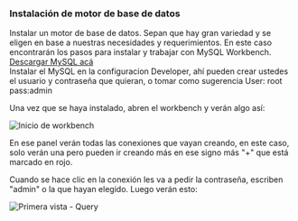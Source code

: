 ### Instalación de motor de base de datos		
		
Instalar un motor de base de datos. Sepan que hay gran variedad y se eligen en base a nuestras necesidades y requerimientos. En este     caso encontrarán los pasos para instalar y trabajar con MySQL Workbench. 		
[Descargar MySQL acá](http://dev.mysql.com/get/Downloads/MySQLInstaller/mysql-installer-community-5.7.11.0.msi)		
Instalar el MySQL en la configuracion Developer, ahí pueden crear ustedes el usuario y contraseña que quieran, o tomar como             sugerencia User: root pass:admin	

Una vez que se haya instalado, abren el workbench y verán algo así:

![Inicio de workbench](http://enriqueincioch.azurewebsites.net/wp-content/uploads/2015/05/MySQLAzure04.png)

En ese panel verán todas las conexiones que vayan creando, en este caso, solo verán una pero pueden ir creando más en ese signo más "+" que está marcado en rojo.

Cuando se hace clic en la conexión les va a pedir la contraseña, escriben "admin" o la que hayan elegido. Luego verán esto:

![Primera vista - Query](http://wb.fabforce.eu/wp-content/uploads/Screen-Shot-2013-06-14-at-6.58.22-PM-800x515.png)
